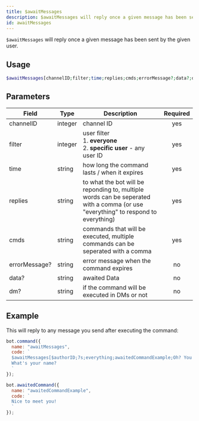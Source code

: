 ```yaml
---
title: $awaitMessages 
description: $awaitMessages will reply once a given message has been sent by the given user.
id: awaitMessages
---
```


`$awaitMessages` will reply once a given message has been sent by the given user.

## Usage

```php
$awaitMessages[channelID;filter;time;replies;cmds;errorMessage?;data?;dm?]
```

## Parameters 


| Field     | Type    | Description                                        | Required |
|-----------|---------|----------------------------------------------------| :------: |
| channelID    | integer  | channel ID                             | yes      |
| filter    | integer  | user filter <br> 1. **everyone** <br> 2. **specific user** - any user ID                             | yes      |
| time    | string  | how long the command lasts / when it expires                            | yes      |
| replies    | string  | to what the bot will be reponding to, multiple words can be seperated with a comma  (or use "everything" to respond to everything)                           | yes      |
| cmds    | string  | commands that will be executed, multiple commands can be seperated with a comma                             | yes      |
| errorMessage?    | string  | error message when the command expires                             | no      |
| data?    | string  | awaited Data                             | no      |
| dm?    | string  | if the command will be executed in DMs or not                             | no      |


## Example

This will reply to any message you send after executing the command:

```js
bot.command({
  name: "awaitMessages",
  code: `
  $awaitMessages[$authorID;7s;everything;awaitedCommandExample;Oh? You don't want to talk to me..?] 
  What's your name?
  `
});

bot.awaitedCommand({
  name: "awaitedCommandExample",
  code: `
  Nice to meet you!
  `
});
```
